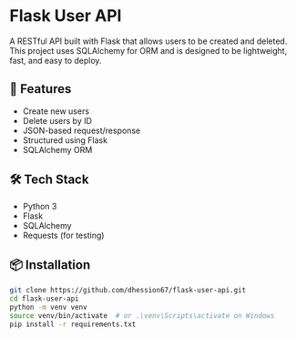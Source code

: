 # Flask User API

A RESTful API built with Flask that allows users to be created and deleted. This project uses SQLAlchemy for ORM and is designed to be lightweight, fast, and easy to deploy.

## 🚀 Features

- Create new users
- Delete users by ID
- JSON-based request/response
- Structured using Flask
- SQLAlchemy ORM

## 🛠️ Tech Stack

- Python 3
- Flask
- SQLAlchemy
- Requests (for testing)

## 📦 Installation

```bash
git clone https://github.com/dhession67/flask-user-api.git
cd flask-user-api
python -m venv venv
source venv/bin/activate  # or .\venv\Scripts\activate on Windows
pip install -r requirements.txt
